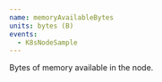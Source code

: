 ```yaml
---
name: memoryAvailableBytes
units: bytes (B)
events:
  - K8sNodeSample
---
```


Bytes of memory available in the node.